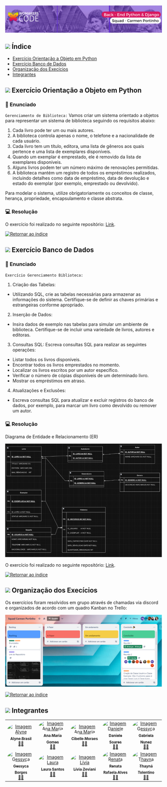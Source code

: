 ![Capa](./assets/Carmen-Portinho.png)

## <img src="https://cdn.jsdelivr.net/gh/devicons/devicon/icons/python/python-original.svg" width="20px;"/> Índice <a name="retornar-ao-índice"></a>
- [Exercício Orientação a Objeto em Python](#poo)
- [Exercício Banco de Dados](#bd)
- [Organização dos Execícios](#organizacao)
- [Integrantes](#integrantes)


## <img src="https://cdn.jsdelivr.net/gh/devicons/devicon/icons/python/python-original.svg" width="20px;"/> Exercício Orientação a Objeto em Python <a name="poo"></a>

### 📝 Enunciado

`Gerenciamento de Biblioteca:` Vamos criar um sistema orientado a objetos para representar um sistema de biblioteca seguindo os requisitos abaixo:
1. Cada livro pode ter um ou mais autores.
2. A biblioteca controla apenas o nome, o telefone e a nacionalidade de cada usuário.
3. Cada livro tem um título, editora, uma lista de gêneros aos quais pertence e uma lista de exemplares disponíveis.
4. Quando um exemplar é emprestado, ele é removido da lista de exemplares disponíveis.
5. Alguns livros podem ter um número máximo de renovações permitidas.
6. A biblioteca mantém um registro de todos os empréstimos realizados, incluindo detalhes como data de empréstimo, data de devolução e estado do exemplar (por exemplo, emprestado ou devolvido).

Para modelar o sistema, utilize obrigatoriamente os conceitos de classe, herança, propriedade, encapsulamento e classe abstrata.

### 💻 Resolução
O exercício foi realizado no seguinte repositório: [Link](https://github.com/gabiapp/ProjetoBibliotecaSquadCarmenPortinho/tree/ExerciciosPOO_SquadCarmenPortinho).

[![Retornar ao índice](https://img.shields.io/badge/Retornar%20ao%20%C3%ADndice-Verde%20Escuro?color=%23006400&style=flat&labelColor=%23006400&logo=github)](#retornar-ao-índice)

## <img src="https://cdn.jsdelivr.net/gh/devicons/devicon/icons/python/python-original.svg" width="20px;"/> Exercício Banco de Dados <a name="bd"></a>

### 📝 Enunciado

`Exercício Gerenciamento Biblioteca:`
1. Criação das Tabelas:
- Utilizando SQL, crie as tabelas necessárias para armazenar as informações do sistema. Certifique-se de definir as chaves primárias e estrangeiras conforme apropriado.
2. Inserção de Dados:
- Insira dados de exemplo nas tabelas para simular um ambiente de biblioteca. Certifique-se de incluir uma variedade de livros, autores e editoras.
3. Consultas SQL: Escreva consultas SQL para realizar as seguintes operações:
- Listar todos os livros disponíveis.
- Encontrar todos os livros emprestados no momento.
- Localizar os livros escritos por um autor específico.
- Verificar o número de cópias disponíveis de um determinado livro.
- Mostrar os empréstimos em atraso.
4. Atualizações e Exclusões:
- Escreva consultas SQL para atualizar e excluir registros do banco de dados, por exemplo, para marcar um livro como devolvido ou remover um autor.

### 💻 Resolução
Diagrama de Entidade e Relacionamento (ER)

![Diagrama](./assets/Diagrama_de_Entidade_e_Relacionamento(ER).png)

O exercício foi realizado no seguinte repositório: [Link](https://github.com/gabiapp/ProjetoBibliotecaSquadCarmenPortinho/tree/ExerciciosBancoDeDados_SquadCarmenPortinho).

[![Retornar ao índice](https://img.shields.io/badge/Retornar%20ao%20%C3%ADndice-Verde%20Escuro?color=%23006400&style=flat&labelColor=%23006400&logo=github)](#retornar-ao-índice)

## <img src="https://cdn.jsdelivr.net/gh/devicons/devicon/icons/python/python-original.svg" width="20px;"/> Organização dos Execícios <a name="organizacao"></a>

Os exercícios foram resolvidos em grupo através de chamadas via discord e organizados de acordo com um quadro Kanban no Trello: 

![trello](./assets/trello-organizacao.png)

[![Retornar ao índice](https://img.shields.io/badge/Retornar%20ao%20%C3%ADndice-Verde%20Escuro?color=%23006400&style=flat&labelColor=%23006400&logo=github)](#retornar-ao-índice)

## <img src="https://cdn.jsdelivr.net/gh/devicons/devicon/icons/python/python-original.svg" width="20px;"/> Integrantes <a name="integrantes"></a>

<table>
  <tr>
    <td align="center"><a href="https://github.com/alynebrasil"><img style="border-radius: 50%;" src="https://avatars.githubusercontent.com/u/37218646?v=4" width="100px;" alt="Imagem Alyne"/><br /><sub><b>Alyne Brasil</b></sub></a><br /><a href="https://github.com/alynebrasil">👩‍💻</a></td>
    <td align="center"><a href="https://github.com/anamariagds"><img style="border-radius: 50%;" src="https://avatars.githubusercontent.com/u/23744957?v=4" width="100px;" alt="Imagem Ana Maria"/><br /><sub><b>Ana Maria Gomes</b></sub></a><br /><a href="https://github.com/anamariagds">👩‍💻</a></td>
    <td align="center"><a href="https://github.com/cibelemoraes"><img style="border-radius: 50%;" src="https://avatars.githubusercontent.com/u/93668580?v=4" width="100px;" alt="Imagem Ana Maria"/><br /><sub><b>Cibelle Moraes</b></sub></a><br /><a href="https://github.com/cibelemoraes">👩‍💻</a></td>
    <td align="center"><a href="https://github.com/danisoaresl"><img style="border-radius: 50%;" src="https://avatars.githubusercontent.com/u/84364512?v=4" width="100px;" alt="Imagem Daniele"/><br /><sub><b>Daniele Soares</b></sub></a><br /><a href="https://github.com/danisoaresl">👩‍💻</a></td>
    <td align="center"><a href="https://github.com/gabiapp"><img style="border-radius: 50%;" src="https://avatars.githubusercontent.com/u/108434852?v=4" width="100px;" alt="Imagem Gessyca"/><br /><sub><b>Gabriela Nunez</b></sub></a><br /><a href="https://github.com/gabiapp">👩‍💻</a></td>
    </tr>
    <tr>
    <td align="center"><a href="https://github.com/GessycaBorges"><img style="border-radius: 50%;" src="https://avatars.githubusercontent.com/u/124705468?v=4" width="100px;" alt="Imagem Gessyca"/><br /><sub><b>Gessyca Borges</b></sub></a><br /><a href="https://github.com/GessycaBorges">👩‍💻</a></td>
    <td align="center"><a href="https://github.com/OrcFofa"><img style="border-radius: 50%;" src="https://avatars.githubusercontent.com/u/104779345?v=4" width="100px;" alt="Imagem Laura"/><br /><sub><b>Laura Santos</b></sub></a><br /><a href="https://github.com/OrcFofa">👩‍💻</a></td>
    <td align="center"><a href="https://github.com/liviazeviani"><img style="border-radius: 50%;" src="https://avatars.githubusercontent.com/u/66968738?v=4" width="100px;" alt="Imagem Lívia"/><br /><sub><b>Lívia Zeviani</b></sub></a><br /><a href="https://github.com/liviazeviani">👩‍💻</a></td>
    <td align="center"><a href="https://github.com/Renatarafaelaalves"><img style="border-radius: 50%;" src="https://avatars.githubusercontent.com/u/141291179?v=4" width="100px;" alt="Imagem Renata"/><br /><sub><b>Renata Rafaela Alves</b></sub></a><br /><a href="https://github.com/Renatarafaelaalves">👩‍💻</a></td>
    <td align="center"><a href="https://github.com/thaynarlt"><img style="border-radius: 50%;" src="https://avatars.githubusercontent.com/u/75785465?v=4" width="100px;" alt="Imagem Thayna"/><br /><sub><b>Thayná Tolentino</b></sub></a><br /><a href="https://github.com/thaynarlt">👩‍💻</a></td>
    
  </tr>
</table>
